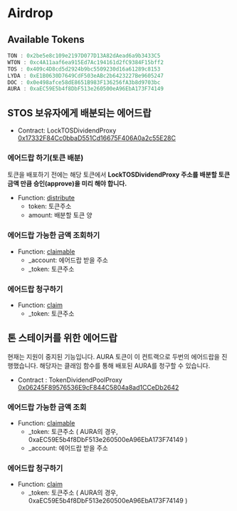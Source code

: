 # Airdrop



## Available Tokens

```jsx
TON : 0x2be5e8c109e2197D077D13A82dAead6a9b3433C5
WTON : 0xc4A11aaf6ea915Ed7Ac194161d2fC9384F15bff2
TOS : 0x409c4D8cd5d2924b9bc5509230d16a61289c8153
LYDA : 0xE1B0630D7649CdF503eABc2b6423227Be9605247
DOC : 0x0e498afce58dE8651B983F136256fA3b8d9703bc
AURA : 0xaEC59E5b4f8DbF513e260500eA96EbA173F74149
```



## STOS 보유자에게 배분되는 에어드랍

- Contract: LockTOSDividendProxy [0x17332F84Cc0bbaD551Cd16675F406A0a2c55E28C](https://etherscan.io/address/0x17332f84cc0bbad551cd16675f406a0a2c55e28c)

### 에어드랍 하기(토큰 배분)

토큰을 배포하기 전에는 해당 토큰에서 **LockTOSDividendProxy 주소를 배분할 토큰 금액 만큼 승인(approve)을 미리 해야 합니다.**

- Function: [distribute](https://etherscan.io/address/0x17332f84cc0bbad551cd16675f406a0a2c55e28c#writeProxyContract#F5)
  - token: 토큰주소
  - amount: 배분할 토큰 양

### 에어드랍 가능한 금액 조회하기

- Function: [claimable](https://etherscan.io/address/0x17332f84cc0bbad551cd16675f406a0a2c55e28c#readProxyContract#F6)
  - _account: 에어드랍 받을 주소
  - _token: 토큰주소

### 에어드랍 청구하기

- Function: [claim](https://etherscan.io/address/0x17332f84cc0bbad551cd16675f406a0a2c55e28c#writeProxyContract#F2)
  - _token: 토큰주소



## 톤 스테이커를 위한 에어드랍

현재는 지원이 중지된 기능입니다. AURA 토큰이 이 컨트랙으로 두번의 에어드랍을 진행했습니다.  해당자는 클래임 함수를 통해 배포된 AURA를 청구할 수 있습니다.

- Contract : TokenDividendPoolProxy  [0x06245F89576536E9cF844C5804a8ad1CCeDb2642](https://etherscan.io/address/0x06245f89576536e9cf844c5804a8ad1ccedb2642)

### 에어드랍 가능한 금액 조회

- Function: [claimable](https://etherscan.io/address/0x06245f89576536e9cf844c5804a8ad1ccedb2642#readProxyContract#F5)
  - _token: 토큰주소 ( AURA의 경우, 0xaEC59E5b4f8DbF513e260500eA96EbA173F74149 )
  - _account: 에어드랍 받을 주소

### 에어드랍 청구하기

- Function: [claim](https://etherscan.io/address/0x06245f89576536e9cf844c5804a8ad1ccedb2642#writeProxyContract#F2)
  - _token: 토큰주소 ( AURA의 경우, 0xaEC59E5b4f8DbF513e260500eA96EbA173F74149 )